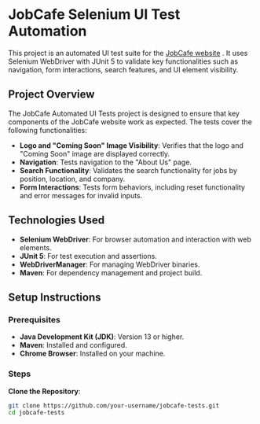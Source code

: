 # JobCafe Selenium UI Test Automation
This project is an automated UI test suite for the [JobCafe website](http://167.99.178.249:3000/) . It uses Selenium WebDriver with JUnit 5 to validate key functionalities such as navigation, form interactions, search features, and UI element visibility.

## Project Overview
The JobCafe Automated UI Tests project is designed to ensure that key components of the JobCafe website work as expected. The tests cover the following functionalities:

- **Logo and "Coming Soon" Image Visibility**: Verifies that the logo and "Coming Soon" image are displayed correctly.
- **Navigation**: Tests navigation to the "About Us" page.
- **Search Functionality**: Validates the search functionality for jobs by position, location, and company.
- **Form Interactions**: Tests form behaviors, including reset functionality and error messages for invalid inputs.

## Technologies Used

- **Selenium WebDriver**: For browser automation and interaction with web elements.
- **JUnit 5**: For test execution and assertions.
- **WebDriverManager**: For managing WebDriver binaries.
- **Maven**: For dependency management and project build.

## Setup Instructions

### Prerequisites

- **Java Development Kit (JDK)**: Version 13 or higher.
- **Maven**: Installed and configured.
- **Chrome Browser**: Installed on your machine.

### Steps
 **Clone the Repository**:
   ```bash
   git clone https://github.com/your-username/jobcafe-tests.git
   cd jobcafe-tests

